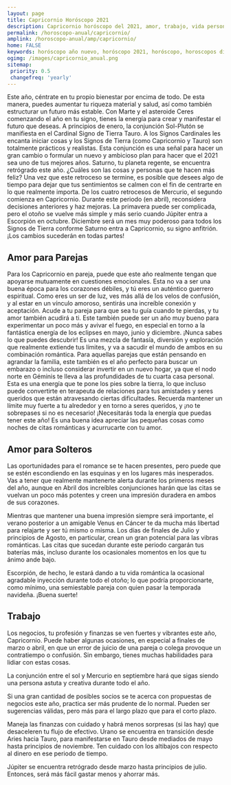 ```yaml
---
layout: page
title: Capricornio Horóscopo 2021 
description: Capricornio horóscopo del 2021, amor, trabajo, vida personal. Todas las predicciones para Capricornio 2021 gratis. Disfruta este año nuevo.
permalink: /horoscopo-anual/capricornio/
amplink: /horoscopo-anual/amp/capricornio/
home: FALSE
keywords: horóscopo año nuevo, horóscopo 2021, horóscopo, horoscopos diarios gratis del dia de hoy, horóscopo diario gratis,horóscopo ano nuevo 2021, horóscopo esperanza gracia, horoscopo Capricornio 2021, horoscop, horóscopos gratis, horoscopo Capricornio, horoscopo Capricornio 2021 gratis, Tarot, Astrologia, Zodíaco, Capricornio, horoscopo gratis,tarot en femenino,videncia gratuita,horoscopos gratuitos,horóscopos, astrologia,videncia gratis
ogimg: /images/capricornio_anual.png
sitemap:
 priority: 0.5
 changefreq: 'yearly'
---
```





Este año, céntrate en tu propio bienestar por encima de todo. De esta manera, puedes aumentar tu riqueza material y salud, así como también estructurar un futuro más estable. Con Marte y el asteroide Ceres comenzando el año en tu signo, tienes la energía para crear y manifestar el futuro que deseas.
A principios de enero, la conjunción Sol-Plutón se manifiesta en el Cardinal Signo de Tierra Tauro. A los Signos Cardinales les encanta iniciar cosas y los Signos de Tierra (como Capricornio y Tauro) son totalmente prácticos y realistas. Esta conjunción es una señal para hacer un gran cambio o formular un nuevo y ambicioso plan para hacer que el 2021 sea uno de tus mejores años.
Saturno, tu planeta regente, se encuentra retrógrado este año. ¿Cuáles son las cosas y personas que te hacen más feliz? Una vez que este retroceso se termine, es posible que desees algo de tiempo para dejar que tus sentimientos se calmen con el fin de centrarte en lo que realmente importa.
De los cuatro retrocesos de Mercurio, el segundo comienza en Capricornio. Durante este periodo (en abril), reconsidera decisiones anteriores y haz mejoras.
La primavera puede ser complicada, pero el otoño se vuelve más simple y más serio cuando Júpiter entra a Escorpión en octubre. Diciembre será un mes muy poderoso para todos los Signos de Tierra conforme Saturno entra a Capricornio, su signo anfitrión. ¡Los cambios sucederán en todas partes!

## Amor para Parejas

Para los Capricornio en pareja, puede que este año realmente tengan que apoyarse mutuamente en cuestiones emocionales. Esta no va a ser una buena época para los corazones débiles, y tú eres un auténtico guerrero espiritual.
Como eres un ser de luz, ves más allá de los velos de confusión, y al estar en un vínculo amoroso, sentirás una increíble conexión y aceptación. Acude a tu pareja para que sea tu guía cuando te pierdas, y tu amor también acudirá a ti.
Este también puede ser un año muy bueno para experimentar un poco más y avivar el fuego, en especial en torno a la fantástica energía de los eclipses en mayo, junio y diciembre. ¡Nunca sabes lo que puedes descubrir! Es una mezcla de fantasía, diversión y exploración que realmente extiende tus límites, y va a sacudir el mundo de ambos en su combinación romántica.
Para aquellas parejas que están pensando en agrandar la familia, este también es el año perfecto para buscar un embarazo o incluso considerar invertir en un nuevo hogar, ya que el nodo norte en Géminis te lleva a las profundidades de tu cuarta casa personal. Esta es una energía que te pone los pies sobre la tierra, lo que incluso puede convertirte en terapeuta de relaciones para tus amistades y seres queridos que están atravesando ciertas dificultades.
Recuerda mantener un límite muy fuerte a tu alrededor y en torno a seres queridos, y ¡no te sobrepases si no es necesario! ¡Necesitarás toda la energía que puedas tener este año! Es una buena idea apreciar las pequeñas cosas como noches de citas románticas y acurrucarte con tu amor.

## Amor para Solteros

Las oportunidades para el romance se te hacen presentes, pero puede que se estén escondiendo en las esquinas y en los lugares más inesperados. Vas a tener que realmente mantenerte alerta durante los primeros meses del año, aunque en Abril dos increíbles conjunciones harán que las citas se vuelvan un poco más potentes y creen una impresión duradera en ambos de sus corazones.


Mientras que mantener una buena impresión siempre será importante, el verano posterior a un amigable Venus en Cáncer te da mucha más libertad para relajarte y ser tú mismo o misma. Los días de finales de Julio y principios de Agosto, en particular, crean un gran potencial para las vibras románticas. Las citas que sucedan durante este periodo cargarán tus baterías más, incluso durante los ocasionales momentos en los que tu ánimo ande bajo.


Escorpión, de hecho, le estará dando a tu vida romántica la ocasional agradable inyección durante todo el otoño; lo que podría proporcionarte, como mínimo, una semiestable pareja  con quien pasar la temporada navideña. ¡Buena suerte!


## Trabajo

Los negocios, tu profesión y finanzas se ven fuertes y vibrantes este año, Capricornio. Puede haber algunas ocasiones, en especial a finales de marzo o abril, en que un error de juicio de una pareja o colega provoque un contratiempo o confusión. Sin embargo, tienes muchas habilidades para lidiar con estas cosas.


La conjunción entre el sol y Mercurio en septiembre hará que sigas siendo una persona astuta y creativa durante todo el año.


Si una gran cantidad de posibles socios se te acerca con propuestas de negocios este año, practica ser más prudente de lo normal. Pueden ser sugerencias válidas, pero más para el largo plazo que para el corto plazo.


Maneja las finanzas con cuidado y habrá menos sorpresas (si las hay) que desaceleren tu flujo de efectivo. Urano se encuentra en transición desde Aries hacia Tauro, para manifestarse en Tauro desde mediados de mayo hasta principios de noviembre. Ten cuidado con los altibajos con respecto al dinero en ese periodo de tiempo.


Júpiter se encuentra retrógrado desde marzo hasta principios de julio. Entonces, será más fácil gastar menos y ahorrar más.
